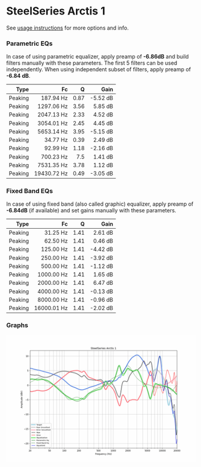 # SteelSeries Arctis 1
See [usage instructions](https://github.com/jaakkopasanen/AutoEq#usage) for more options and info.

### Parametric EQs
In case of using parametric equalizer, apply preamp of **-6.86dB** and build filters manually
with these parameters. The first 5 filters can be used independently.
When using independent subset of filters, apply preamp of **-6.84 dB**.

| Type    | Fc          |    Q | Gain     |
|--------:|------------:|-----:|---------:|
| Peaking | 187.94 Hz   | 0.87 | -5.52 dB |
| Peaking | 1297.06 Hz  | 3.56 | 5.85 dB  |
| Peaking | 2047.13 Hz  | 2.33 | 4.52 dB  |
| Peaking | 3054.01 Hz  | 2.45 | 4.45 dB  |
| Peaking | 5653.14 Hz  | 3.95 | -5.15 dB |
| Peaking | 34.77 Hz    | 0.39 | 2.49 dB  |
| Peaking | 92.99 Hz    | 1.18 | -2.16 dB |
| Peaking | 700.23 Hz   | 7.5  | 1.41 dB  |
| Peaking | 7531.35 Hz  | 3.78 | 1.12 dB  |
| Peaking | 19430.72 Hz | 0.49 | -3.05 dB |

### Fixed Band EQs
In case of using fixed band (also called graphic) equalizer, apply preamp of **-6.84dB**
(if available) and set gains manually with these parameters.

| Type    | Fc          |    Q | Gain     |
|--------:|------------:|-----:|---------:|
| Peaking | 31.25 Hz    | 1.41 | 2.61 dB  |
| Peaking | 62.50 Hz    | 1.41 | 0.46 dB  |
| Peaking | 125.00 Hz   | 1.41 | -4.42 dB |
| Peaking | 250.00 Hz   | 1.41 | -3.92 dB |
| Peaking | 500.00 Hz   | 1.41 | -1.12 dB |
| Peaking | 1000.00 Hz  | 1.41 | 1.65 dB  |
| Peaking | 2000.00 Hz  | 1.41 | 6.47 dB  |
| Peaking | 4000.00 Hz  | 1.41 | -0.13 dB |
| Peaking | 8000.00 Hz  | 1.41 | -0.96 dB |
| Peaking | 16000.01 Hz | 1.41 | -2.02 dB |

### Graphs
![](./SteelSeries%20Arctis%201.png)